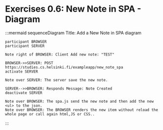 # Exercises 0.6: New Note in SPA - Diagram 

:::mermaid
sequenceDiagram
    Title: Add a New Note in SPA diagram 

    participant BROWSER
    participant SERVER

    Note right of BROWSER: Client Add new note: "TEST"

    BROWSER->>SERVER: POST https://studies.cs.helsinki.fi/exampleapp/new_note_spa
    activate SERVER

    Note over SERVER: The server save the new note.

    SERVER-->>BROWSER: Responds Message: Note Created
    deactivate SERVER

    Note over BROWSER: The spa.js send the new note and then add the new <ul> to the json.
    Note over BROWSER: The BROWSER renders the new item without reload the whole page or call again html,JS or CSS..
:::